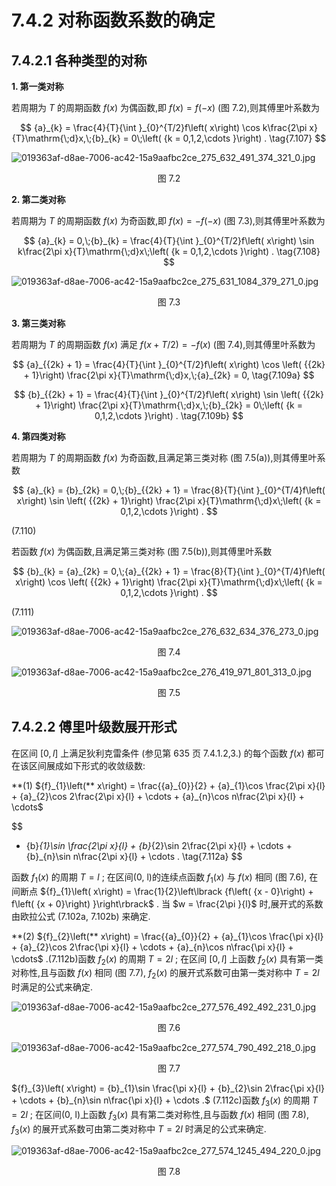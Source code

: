 # 7.4.2 对称函数系数的确定

## 7.4.2.1 各种类型的对称

**1. 第一类对称**

若周期为 $T$ 的周期函数 $f\left( x\right)$ 为偶函数,即 $f\left( x\right)  = f\left( {-x}\right)$ (图 7.2),则其傅里叶系数为

$$
{a}_{k} = \frac{4}{T}{\int }_{0}^{T/2}f\left( x\right) \cos k\frac{2\pi x}{T}\mathrm{\;d}x,\;{b}_{k} = 0\;\left( {k = 0,1,2,\cdots }\right) . \tag{7.107}
$$

![019363af-d8ae-7006-ac42-15a9aafbc2ce_275_632_491_374_321_0.jpg](/images/019363af-d8ae-7006-ac42-15a9aafbc2ce_275_632_491_374_321_0.jpg)

<center>图 7.2</center>

**2. 第二类对称**

若周期为 $T$ 的周期函数 $f\left( x\right)$ 为奇函数,即 $f\left( x\right)  =  - f\left( {-x}\right)$ (图 7.3),则其傅里叶系数为

$$
{a}_{k} = 0,\;{b}_{k} = \frac{4}{T}{\int }_{0}^{T/2}f\left( x\right) \sin k\frac{2\pi x}{T}\mathrm{\;d}x\;\left( {k = 0,1,2,\cdots }\right) . \tag{7.108}
$$

![019363af-d8ae-7006-ac42-15a9aafbc2ce_275_631_1084_379_271_0.jpg](/images/019363af-d8ae-7006-ac42-15a9aafbc2ce_275_631_1084_379_271_0.jpg)

<center>图 7.3</center>

**3. 第三类对称**

若周期为 $T$ 的周期函数 $f\left( x\right)$ 满足 $f\left( {x + T/2}\right)  =  - f\left( x\right)$ (图 7.4),则其傅里叶系数为

$$
{a}_{{2k} + 1} = \frac{4}{T}{\int }_{0}^{T/2}f\left( x\right) \cos \left( {{2k} + 1}\right) \frac{2\pi x}{T}\mathrm{\;d}x,\;{a}_{2k} = 0, \tag{7.109a}
$$

$$
{b}_{{2k} + 1} = \frac{4}{T}{\int }_{0}^{T/2}f\left( x\right) \sin \left( {{2k} + 1}\right) \frac{2\pi x}{T}\mathrm{\;d}x,\;{b}_{2k} = 0\;\left( {k = 0,1,2,\cdots }\right) . \tag{7.109b}
$$

**4. 第四类对称**

若周期为 $T$ 的周期函数 $f\left( x\right)$ 为奇函数,且满足第三类对称 (图 7.5(a)),则其傅里叶系数

$$
{a}_{k} = {b}_{2k} = 0,\;{b}_{{2k} + 1} = \frac{8}{T}{\int }_{0}^{T/4}f\left( x\right) \sin \left( {{2k} + 1}\right) \frac{2\pi x}{T}\mathrm{\;d}x\;\left( {k = 0,1,2,\cdots }\right) .
$$

(7.110)

若函数 $f\left( x\right)$ 为偶函数,且满足第三类对称 (图 7.5(b)),则其傅里叶系数

$$
{b}_{k} = {a}_{2k} = 0,\;{a}_{{2k} + 1} = \frac{8}{T}{\int }_{0}^{T/4}f\left( x\right) \cos \left( {{2k} + 1}\right) \frac{2\pi x}{T}\mathrm{\;d}x\;\left( {k = 0,1,2,\cdots }\right) .
$$

(7.111)

![019363af-d8ae-7006-ac42-15a9aafbc2ce_276_632_634_376_273_0.jpg](/images/019363af-d8ae-7006-ac42-15a9aafbc2ce_276_632_634_376_273_0.jpg)

<center>图 7.4</center>

![019363af-d8ae-7006-ac42-15a9aafbc2ce_276_419_971_801_313_0.jpg](/images/019363af-d8ae-7006-ac42-15a9aafbc2ce_276_419_971_801_313_0.jpg)

<center>图 7.5</center>

## 7.4.2.2 傅里叶级数展开形式

在区间 $\left\lbrack  {0, l}\right\rbrack$ 上满足狄利克雷条件 (参见第 635 页 7.4.1.2,3.) 的每个函数 $f\left( x\right)$ 都可在该区间展成如下形式的收敛级数:

**(1) ${f}_{1}\left(** x\right)  = \frac{{a}_{0}}{2} + {a}_{1}\cos \frac{2\pi x}{l} + {a}_{2}\cos 2\frac{2\pi x}{l} + \cdots  + {a}_{n}\cos n\frac{2\pi x}{l} + \cdots$

$$
+ {b}_{1}\sin \frac{2\pi x}{l} + {b}_{2}\sin 2\frac{2\pi x}{l} + \cdots  + {b}_{n}\sin n\frac{2\pi x}{l} + \cdots . \tag{7.112a}
$$

函数 ${f}_{1}\left( x\right)$ 的周期 $T = l$ ; 在区间(0, l)的连续点函数 ${f}_{1}\left( x\right)$ 与 $f\left( x\right)$ 相同 (图 7.6), 在间断点 ${f}_{1}\left( x\right)  = \frac{1}{2}\left\lbrack  {f\left( {x - 0}\right)  + f\left( {x + 0}\right) }\right\rbrack$ . 当 $w = \frac{2\pi }{l}$ 时,展开式的系数由欧拉公式 (7.102a, 7.102b) 来确定.

**(2) ${f}_{2}\left(** x\right)  = \frac{{a}_{0}}{2} + {a}_{1}\cos \frac{\pi x}{l} + {a}_{2}\cos 2\frac{\pi x}{l} + \cdots  + {a}_{n}\cos n\frac{\pi x}{l} + \cdots$ .(7.112b)函数 ${f}_{2}\left( x\right)$ 的周期 $T = {2l}$ ; 在区间 $\left\lbrack  {0, l}\right\rbrack$ 上函数 ${f}_{2}\left( x\right)$ 具有第一类对称性,且与函数 $f\left( x\right)$ 相同 (图 7.7), ${f}_{2}\left( x\right)$ 的展开式系数可由第一类对称中 $T = {2l}$ 时满足的公式来确定.

![019363af-d8ae-7006-ac42-15a9aafbc2ce_277_576_492_492_231_0.jpg](/images/019363af-d8ae-7006-ac42-15a9aafbc2ce_277_576_492_492_231_0.jpg)

<center>图 7.6</center>

![019363af-d8ae-7006-ac42-15a9aafbc2ce_277_574_790_492_218_0.jpg](/images/019363af-d8ae-7006-ac42-15a9aafbc2ce_277_574_790_492_218_0.jpg)

<center>图 7.7</center>

${f}_{3}\left( x\right)  = {b}_{1}\sin \frac{\pi x}{l} + {b}_{2}\sin 2\frac{\pi x}{l} + \cdots  + {b}_{n}\sin n\frac{\pi x}{l} + \cdots .$ (7.112c)函数 ${f}_{3}\left( x\right)$ 的周期 $T = {2l}$ ; 在区间(0, l)上函数 ${f}_{3}\left( x\right)$ 具有第二类对称性,且与函数 $f\left( x\right)$ 相同 (图 7.8), ${f}_{3}\left( x\right)$ 的展开式系数可由第二类对称中 $T = {2l}$ 时满足的公式来确定.

![019363af-d8ae-7006-ac42-15a9aafbc2ce_277_574_1245_494_220_0.jpg](/images/019363af-d8ae-7006-ac42-15a9aafbc2ce_277_574_1245_494_220_0.jpg)

<center>图 7.8</center>
